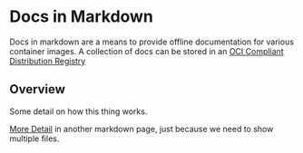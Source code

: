 # Docs in Markdown 
Docs in markdown are a means to provide offline documentation for various container images. 
A collection of docs can be stored in an [OCI Compliant Distribution Registry](https://github.com/opencontainers/distribution-spec)

## Overview
Some detail on how this thing works.

[More Detail](./moredetail.md) in another markdown page, just because we need to show multiple files. 